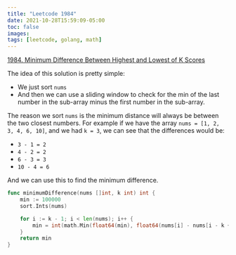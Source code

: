 ```yaml
---
title: "Leetcode 1984"
date: 2021-10-28T15:59:09-05:00
toc: false
images:
tags: [leetcode, golang, math]
---
```


[1984. Minimum Difference Between Highest and Lowest of K Scores](https://leetcode.com/problems/minimum-difference-between-highest-and-lowest-of-k-scores/)

The idea of this solution is pretty simple:

* We just sort `nums`
* And then we can use a sliding window to check for the min of the last number in the sub-array minus the first number in the sub-array.

The reason we sort `nums` is the minimum distance will always be between the two closest numbers. For example if we have the array `nums = [1, 2, 3, 4, 6, 10]`, and we had `k = 3`, we can see that the differences would be:

* `3 - 1 = 2`
* `4 - 2 = 2`
* `6 - 3 = 3`
* `10 - 4 = 6`

And we can use this to find the minimum difference.

``` go
func minimumDifference(nums []int, k int) int {
    min := 100000
    sort.Ints(nums)

    for i := k - 1; i < len(nums); i++ {
        min = int(math.Min(float64(min), float64(nums[i] - nums[i - k + 1]))) 
    }
    return min
}
```